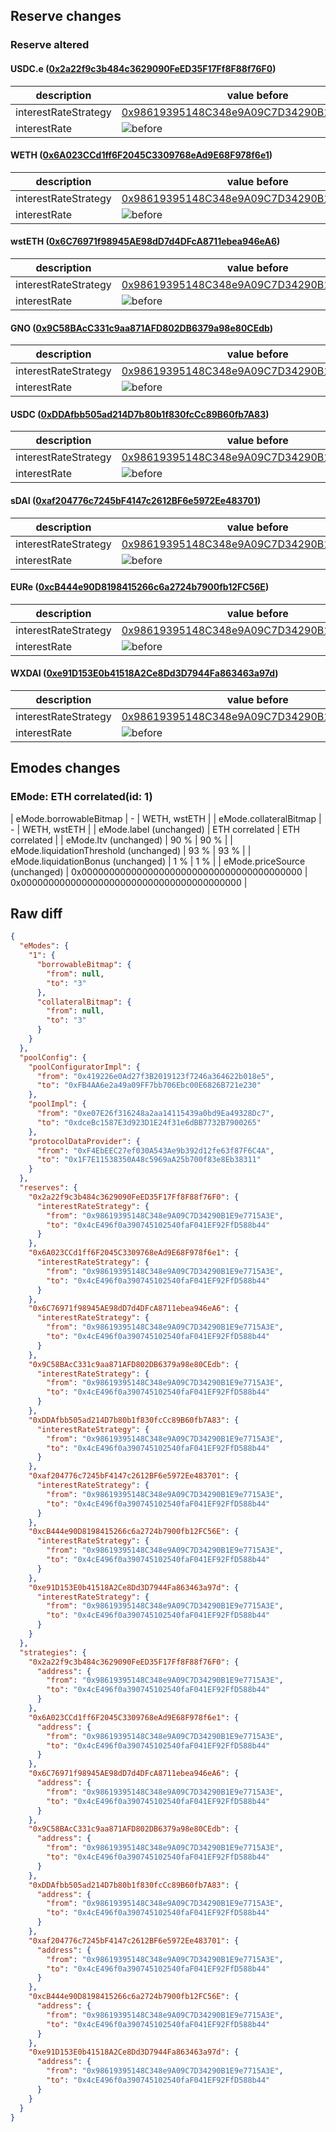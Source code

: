## Reserve changes

### Reserve altered

#### USDC.e ([0x2a22f9c3b484c3629090FeED35F17Ff8F88f76F0](https://gnosisscan.io/address/0x2a22f9c3b484c3629090FeED35F17Ff8F88f76F0))

| description | value before | value after |
| --- | --- | --- |
| interestRateStrategy | [0x98619395148C348e9A09C7D34290B1E9e7715A3E](https://gnosisscan.io/address/0x98619395148C348e9A09C7D34290B1E9e7715A3E) | [0x4cE496f0a390745102540faF041EF92FfD588b44](https://gnosisscan.io/address/0x4cE496f0a390745102540faF041EF92FfD588b44) |
| interestRate | ![before](/.assets/efb1d5f0320ec48c3f00eae412ff5bf1dbe5f0a3.svg) | ![after](/.assets/52637f1d1975fe24d135363b4305f556bfc0b67e.svg) |

#### WETH ([0x6A023CCd1ff6F2045C3309768eAd9E68F978f6e1](https://gnosisscan.io/address/0x6A023CCd1ff6F2045C3309768eAd9E68F978f6e1))

| description | value before | value after |
| --- | --- | --- |
| interestRateStrategy | [0x98619395148C348e9A09C7D34290B1E9e7715A3E](https://gnosisscan.io/address/0x98619395148C348e9A09C7D34290B1E9e7715A3E) | [0x4cE496f0a390745102540faF041EF92FfD588b44](https://gnosisscan.io/address/0x4cE496f0a390745102540faF041EF92FfD588b44) |
| interestRate | ![before](/.assets/3fcd187222e872527ce37c51195d7640eac06c41.svg) | ![after](/.assets/45db2c5abf7f20e9dca787c692a8329048e0b9b6.svg) |

#### wstETH ([0x6C76971f98945AE98dD7d4DFcA8711ebea946eA6](https://gnosisscan.io/address/0x6C76971f98945AE98dD7d4DFcA8711ebea946eA6))

| description | value before | value after |
| --- | --- | --- |
| interestRateStrategy | [0x98619395148C348e9A09C7D34290B1E9e7715A3E](https://gnosisscan.io/address/0x98619395148C348e9A09C7D34290B1E9e7715A3E) | [0x4cE496f0a390745102540faF041EF92FfD588b44](https://gnosisscan.io/address/0x4cE496f0a390745102540faF041EF92FfD588b44) |
| interestRate | ![before](/.assets/9970ddf4bc344f0585edba6e6d2210b5b01972ef.svg) | ![after](/.assets/140d4e43947623fd251806c6b06b6446cf9eff82.svg) |

#### GNO ([0x9C58BAcC331c9aa871AFD802DB6379a98e80CEdb](https://gnosisscan.io/address/0x9C58BAcC331c9aa871AFD802DB6379a98e80CEdb))

| description | value before | value after |
| --- | --- | --- |
| interestRateStrategy | [0x98619395148C348e9A09C7D34290B1E9e7715A3E](https://gnosisscan.io/address/0x98619395148C348e9A09C7D34290B1E9e7715A3E) | [0x4cE496f0a390745102540faF041EF92FfD588b44](https://gnosisscan.io/address/0x4cE496f0a390745102540faF041EF92FfD588b44) |
| interestRate | ![before](/.assets/cd0f3cda1a9e93a90c0334cf76260569ebad0e66.svg) | ![after](/.assets/5c270051a6a0849566ec33c81e6038750a5a2b3a.svg) |

#### USDC ([0xDDAfbb505ad214D7b80b1f830fcCc89B60fb7A83](https://gnosisscan.io/address/0xDDAfbb505ad214D7b80b1f830fcCc89B60fb7A83))

| description | value before | value after |
| --- | --- | --- |
| interestRateStrategy | [0x98619395148C348e9A09C7D34290B1E9e7715A3E](https://gnosisscan.io/address/0x98619395148C348e9A09C7D34290B1E9e7715A3E) | [0x4cE496f0a390745102540faF041EF92FfD588b44](https://gnosisscan.io/address/0x4cE496f0a390745102540faF041EF92FfD588b44) |
| interestRate | ![before](/.assets/b0642612960c27e9b6f4e1835002382f60084647.svg) | ![after](/.assets/84fc727868515d2f300b945ee259e8318858e9f0.svg) |

#### sDAI ([0xaf204776c7245bF4147c2612BF6e5972Ee483701](https://gnosisscan.io/address/0xaf204776c7245bF4147c2612BF6e5972Ee483701))

| description | value before | value after |
| --- | --- | --- |
| interestRateStrategy | [0x98619395148C348e9A09C7D34290B1E9e7715A3E](https://gnosisscan.io/address/0x98619395148C348e9A09C7D34290B1E9e7715A3E) | [0x4cE496f0a390745102540faF041EF92FfD588b44](https://gnosisscan.io/address/0x4cE496f0a390745102540faF041EF92FfD588b44) |
| interestRate | ![before](/.assets/1b1e053c2e6422c83e9ea6c1486a702ad9224ade.svg) | ![after](/.assets/f9f902cea45405e3ecaffe065dffc30cb3fa55fe.svg) |

#### EURe ([0xcB444e90D8198415266c6a2724b7900fb12FC56E](https://gnosisscan.io/address/0xcB444e90D8198415266c6a2724b7900fb12FC56E))

| description | value before | value after |
| --- | --- | --- |
| interestRateStrategy | [0x98619395148C348e9A09C7D34290B1E9e7715A3E](https://gnosisscan.io/address/0x98619395148C348e9A09C7D34290B1E9e7715A3E) | [0x4cE496f0a390745102540faF041EF92FfD588b44](https://gnosisscan.io/address/0x4cE496f0a390745102540faF041EF92FfD588b44) |
| interestRate | ![before](/.assets/b0642612960c27e9b6f4e1835002382f60084647.svg) | ![after](/.assets/84fc727868515d2f300b945ee259e8318858e9f0.svg) |

#### WXDAI ([0xe91D153E0b41518A2Ce8Dd3D7944Fa863463a97d](https://gnosisscan.io/address/0xe91D153E0b41518A2Ce8Dd3D7944Fa863463a97d))

| description | value before | value after |
| --- | --- | --- |
| interestRateStrategy | [0x98619395148C348e9A09C7D34290B1E9e7715A3E](https://gnosisscan.io/address/0x98619395148C348e9A09C7D34290B1E9e7715A3E) | [0x4cE496f0a390745102540faF041EF92FfD588b44](https://gnosisscan.io/address/0x4cE496f0a390745102540faF041EF92FfD588b44) |
| interestRate | ![before](/.assets/b0642612960c27e9b6f4e1835002382f60084647.svg) | ![after](/.assets/84fc727868515d2f300b945ee259e8318858e9f0.svg) |

## Emodes changes

### EMode: ETH correlated(id: 1)

| eMode.borrowableBitmap | - | WETH, wstETH |
| eMode.collateralBitmap | - | WETH, wstETH |
| eMode.label (unchanged) | ETH correlated | ETH correlated |
| eMode.ltv (unchanged) | 90 % | 90 % |
| eMode.liquidationThreshold (unchanged) | 93 % | 93 % |
| eMode.liquidationBonus (unchanged) | 1 % | 1 % |
| eMode.priceSource (unchanged) | 0x0000000000000000000000000000000000000000 | 0x0000000000000000000000000000000000000000 |


## Raw diff

```json
{
  "eModes": {
    "1": {
      "borrowableBitmap": {
        "from": null,
        "to": "3"
      },
      "collateralBitmap": {
        "from": null,
        "to": "3"
      }
    }
  },
  "poolConfig": {
    "poolConfiguratorImpl": {
      "from": "0x419226e0Ad27f3B2019123f7246a364622b018e5",
      "to": "0xFB4AA6e2a49a09FF7bb706Ebc00E6826B721e230"
    },
    "poolImpl": {
      "from": "0xe07E26f316248a2aa14115439a0bd9Ea49328Dc7",
      "to": "0xdceBc1587E3d923D1E24f31e6dBB7732B7900265"
    },
    "protocolDataProvider": {
      "from": "0xF4EbEEC27ef030A543Ae9b392d12fe63f87F6C4A",
      "to": "0x1F7E11538350A48c5969aA25b700f83e8Eb38311"
    }
  },
  "reserves": {
    "0x2a22f9c3b484c3629090FeED35F17Ff8F88f76F0": {
      "interestRateStrategy": {
        "from": "0x98619395148C348e9A09C7D34290B1E9e7715A3E",
        "to": "0x4cE496f0a390745102540faF041EF92FfD588b44"
      }
    },
    "0x6A023CCd1ff6F2045C3309768eAd9E68F978f6e1": {
      "interestRateStrategy": {
        "from": "0x98619395148C348e9A09C7D34290B1E9e7715A3E",
        "to": "0x4cE496f0a390745102540faF041EF92FfD588b44"
      }
    },
    "0x6C76971f98945AE98dD7d4DFcA8711ebea946eA6": {
      "interestRateStrategy": {
        "from": "0x98619395148C348e9A09C7D34290B1E9e7715A3E",
        "to": "0x4cE496f0a390745102540faF041EF92FfD588b44"
      }
    },
    "0x9C58BAcC331c9aa871AFD802DB6379a98e80CEdb": {
      "interestRateStrategy": {
        "from": "0x98619395148C348e9A09C7D34290B1E9e7715A3E",
        "to": "0x4cE496f0a390745102540faF041EF92FfD588b44"
      }
    },
    "0xDDAfbb505ad214D7b80b1f830fcCc89B60fb7A83": {
      "interestRateStrategy": {
        "from": "0x98619395148C348e9A09C7D34290B1E9e7715A3E",
        "to": "0x4cE496f0a390745102540faF041EF92FfD588b44"
      }
    },
    "0xaf204776c7245bF4147c2612BF6e5972Ee483701": {
      "interestRateStrategy": {
        "from": "0x98619395148C348e9A09C7D34290B1E9e7715A3E",
        "to": "0x4cE496f0a390745102540faF041EF92FfD588b44"
      }
    },
    "0xcB444e90D8198415266c6a2724b7900fb12FC56E": {
      "interestRateStrategy": {
        "from": "0x98619395148C348e9A09C7D34290B1E9e7715A3E",
        "to": "0x4cE496f0a390745102540faF041EF92FfD588b44"
      }
    },
    "0xe91D153E0b41518A2Ce8Dd3D7944Fa863463a97d": {
      "interestRateStrategy": {
        "from": "0x98619395148C348e9A09C7D34290B1E9e7715A3E",
        "to": "0x4cE496f0a390745102540faF041EF92FfD588b44"
      }
    }
  },
  "strategies": {
    "0x2a22f9c3b484c3629090FeED35F17Ff8F88f76F0": {
      "address": {
        "from": "0x98619395148C348e9A09C7D34290B1E9e7715A3E",
        "to": "0x4cE496f0a390745102540faF041EF92FfD588b44"
      }
    },
    "0x6A023CCd1ff6F2045C3309768eAd9E68F978f6e1": {
      "address": {
        "from": "0x98619395148C348e9A09C7D34290B1E9e7715A3E",
        "to": "0x4cE496f0a390745102540faF041EF92FfD588b44"
      }
    },
    "0x6C76971f98945AE98dD7d4DFcA8711ebea946eA6": {
      "address": {
        "from": "0x98619395148C348e9A09C7D34290B1E9e7715A3E",
        "to": "0x4cE496f0a390745102540faF041EF92FfD588b44"
      }
    },
    "0x9C58BAcC331c9aa871AFD802DB6379a98e80CEdb": {
      "address": {
        "from": "0x98619395148C348e9A09C7D34290B1E9e7715A3E",
        "to": "0x4cE496f0a390745102540faF041EF92FfD588b44"
      }
    },
    "0xDDAfbb505ad214D7b80b1f830fcCc89B60fb7A83": {
      "address": {
        "from": "0x98619395148C348e9A09C7D34290B1E9e7715A3E",
        "to": "0x4cE496f0a390745102540faF041EF92FfD588b44"
      }
    },
    "0xaf204776c7245bF4147c2612BF6e5972Ee483701": {
      "address": {
        "from": "0x98619395148C348e9A09C7D34290B1E9e7715A3E",
        "to": "0x4cE496f0a390745102540faF041EF92FfD588b44"
      }
    },
    "0xcB444e90D8198415266c6a2724b7900fb12FC56E": {
      "address": {
        "from": "0x98619395148C348e9A09C7D34290B1E9e7715A3E",
        "to": "0x4cE496f0a390745102540faF041EF92FfD588b44"
      }
    },
    "0xe91D153E0b41518A2Ce8Dd3D7944Fa863463a97d": {
      "address": {
        "from": "0x98619395148C348e9A09C7D34290B1E9e7715A3E",
        "to": "0x4cE496f0a390745102540faF041EF92FfD588b44"
      }
    }
  }
}
```